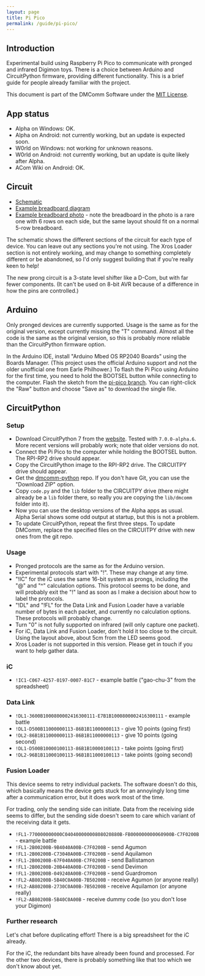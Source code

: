```yaml
---
layout: page
title: Pi Pico
permalink: /guide/pi-pico/
---
```


## Introduction

Experimental build using Raspberry Pi Pico to communicate with pronged and infrared Digimon toys. There is a choice between Arduino and CircuitPython firmware, providing different functionality. This is a brief guide for people already familiar with the project.

This document is part of the DMComm Software under the [MIT License](https://github.com/dmcomm/dmcomm-python/blob/main/LICENSE.txt). 

## App status

* Alpha on Windows: OK.
* Alpha on Android: not currently working, but an update is expected soon.
* W0rld on Windows: not working for unknown reasons.
* W0rld on Android: not currently working, but an update is quite likely after Alpha.
* ACom Wiki on Android: OK.

## Circuit

* [Schematic](/images/pi_pico_schematic.pdf)
* [Example breadboard diagram](/images/pi_pico_breadboard.png)
* [Example breadboard photo](/images/pi_pico_breadboard.jpg) - note the breadboard in the photo is a rare one with 6 rows on each side, but the same layout should fit on a normal 5-row breadboard.

The schematic shows the different sections of the circuit for each type of device. You can leave out any sections you're not using. The Xros Loader section is not entirely working, and may change to something completely different or be abandoned, so I'd only suggest building that if you're really keen to help!

The new prong circuit is a 3-state level shifter like a D-Com, but with far fewer components. (It can't be used on 8-bit AVR because of a difference in how the pins are controlled.)

## Arduino

Only pronged devices are currently supported. Usage is the same as for the original version, except currently missing the "T" command. Almost all the code is the same as the original version, so this is probably more reliable than the CircuitPython firmware option.

In the Arduino IDE, install "Arduino Mbed OS RP2040 Boards" using the Boards Manager. (This project uses the official Arduino support and not the older unofficial one from Earle Philhower.) To flash the Pi Pico using Arduino for the first time, you need to hold the BOOTSEL button while connecting to the computer. Flash the sketch from the [pi-pico branch](https://github.com/dmcomm/dmcomm-project/blob/pi-pico/dmcomm/dmcomm.ino). You can right-click the "Raw" button and choose "Save as" to download the single file.

## CircuitPython

### Setup

* Download CircuitPython 7 from the [website](https://circuitpython.org/board/raspberry_pi_pico/). Tested with `7.0.0-alpha.6`. More recent versions will probably work; note that older versions do not.
* Connect the Pi Pico to the computer while holding the BOOTSEL button. The RPI-RP2 drive should appear.
* Copy the CircuitPython image to the RPI-RP2 drive. The CIRCUITPY drive should appear.
* Get the [dmcomm-python](https://github.com/dmcomm/dmcomm-python) repo. If you don't have Git, you can use the "Download ZIP" option.
* Copy `code.py` and the `lib` folder to the CIRCUITPY drive (there might already be a `lib` folder there, so really you are copying the `lib/dmcomm` folder into it).
* Now you can use the desktop versions of the Alpha apps as usual. Alpha Serial shows some odd output at startup, but this is not a problem.
* To update CircuitPython, repeat the first three steps. To update DMComm, replace the specified files on the CIRCUITPY drive with new ones from the git repo.

### Usage

* Pronged protocols are the same as for the Arduino version.
* Experimental protocols start with "!". These may change at any time.
* "!IC" for the iC uses the same 16-bit system as prongs, including the "@" and "^" calculation options. This protocol seems to be done, and will probably exit the "!" land as soon as I make a decision about how to label the protocols.
* "!DL" and "!FL" for the Data Link and Fusion Loader have a variable number of bytes in each packet, and currently no calculation options. These protocols will probably change.
* Turn "0" is not fully supported on infrared (will only capture one packet).
* For iC, Data Link and Fusion Loader, don't hold it too close to the circuit. Using the layout above, about 5cm from the LED seems good.
* Xros Loader is not supported in this version. Please get in touch if you want to help gather data.

### iC

* `!IC1-C067-4257-0197-0007-81C7` - example battle ("gao-chu-3" from the spreadsheet)

### Data Link

* `!DL1-3600B1000800002416300111-E7B1B1000800002416300111` - example battle
* `!DL1-D500B11000000113-86B1B11000000113` - give 10 points (going first)
* `!DL2-86B1B11000000113-86B1B11000000113` - give 10 points (going second)
* `!DL1-D500B10000100113-86B1B10000100113` - take points (going first)
* `!DL2-96B1B11000100113-96B1B11000100113` - take points (going second)

### Fusion Loader

This device seems to retry individual packets. The software doesn't do this, which basically means the device gets stuck for an annoyingly long time after a communication error, but it does work most of the time.

For trading, only the sending side can initiate. Data from the receiving side seems to differ, but the sending side doesn't seem to care which variant of the receiving data it gets.

* `!FL1-770000000000C04040000000808020880B-FB000000000060900B-C7F0200B` - example battle
* `!FL1-2B00200B-9B4040A00B-C7F0200B` - send Agumon
* `!FL1-2B00200B-C73040A00B-C7F0200B` - send Aquilamon
* `!FL1-2B00200B-67F040A00B-C7F0200B` - send Ballistamon
* `!FL1-2B00200B-20B440A00B-C7F0200B` - send Devimon
* `!FL1-2B00200B-049240A00B-C7F0200B` - send Guardromon
* `!FL2-AB80200B-5B40C0A00B-7B50200B` - receive Agumon (or anyone really)
* `!FL2-AB80200B-2730C0A00B-7B50200B` - receive Aquilamon (or anyone really)
* `!FL2-AB80200B-5B40C0A00B` - receive dummy code (so you don't lose your Digimon)

### Further research

Let's chat before duplicating effort! There is a big spreadsheet for the iC already.

For the iC, the redundant bits have already been found and processed. For the other two devices, there is probably something like that too which we don't know about yet.
